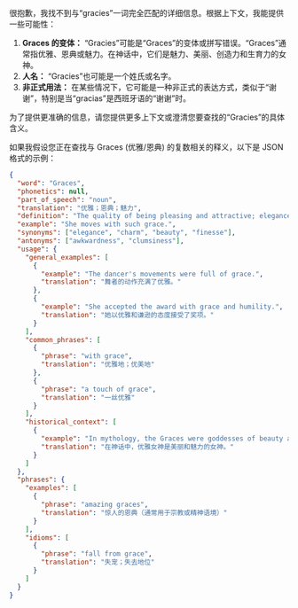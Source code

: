 很抱歉，我找不到与“gracies”一词完全匹配的详细信息。根据上下文，我能提供一些可能性：

1.  **Graces 的变体：** “Gracies”可能是“Graces”的变体或拼写错误。“Graces”通常指优雅、恩典或魅力。在神话中，它们是魅力、美丽、创造力和生育力的女神。
2.  **人名：** “Gracies”也可能是一个姓氏或名字。
3.  **非正式用法：** 在某些情况下，它可能是一种非正式的表达方式，类似于“谢谢”，特别是当“gracias”是西班牙语的“谢谢”时。

为了提供更准确的信息，请您提供更多上下文或澄清您要查找的“Gracies”的具体含义。

如果我假设您正在查找与 Graces (优雅/恩典) 的复数相关的释义，以下是 JSON 格式的示例：

```json
{
  "word": "Graces",
  "phonetics": null,
  "part_of_speech": "noun",
  "translation": "优雅；恩典；魅力",
  "definition": "The quality of being pleasing and attractive; elegance and charm.",
  "example": "She moves with such grace.",
  "synonyms": ["elegance", "charm", "beauty", "finesse"],
  "antonyms": ["awkwardness", "clumsiness"],
  "usage": {
    "general_examples": [
      {
        "example": "The dancer's movements were full of grace.",
        "translation": "舞者的动作充满了优雅。"
      },
      {
        "example": "She accepted the award with grace and humility.",
        "translation": "她以优雅和谦逊的态度接受了奖项。"
      }
    ],
    "common_phrases": [
      {
        "phrase": "with grace",
        "translation": "优雅地；优美地"
      },
      {
        "phrase": "a touch of grace",
        "translation": "一丝优雅"
      }
    ],
    "historical_context": [
      {
        "example": "In mythology, the Graces were goddesses of beauty and charm.",
        "translation": "在神话中，优雅女神是美丽和魅力的女神。"
      }
    ]
  },
  "phrases": {
    "examples": [
      {
        "phrase": "amazing graces",
        "translation": "惊人的恩典（通常用于宗教或精神语境）"
      }
    ],
    "idioms": [
      {
        "phrase": "fall from grace",
        "translation": "失宠；失去地位"
      }
    ]
  }
}
```
 
